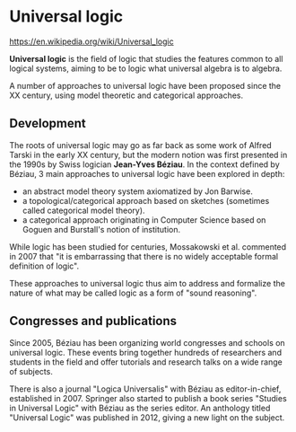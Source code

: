 # Universal logic

https://en.wikipedia.org/wiki/Universal_logic

**Universal logic** is the field of logic that studies the features common to all logical systems, aiming to be to logic what universal algebra is to algebra.

A number of approaches to universal logic have been proposed since the XX century, using model theoretic and categorical approaches.

## Development

The roots of universal logic may go as far back as some work of Alfred Tarski in the early XX century, but the modern notion was first presented in the 1990s by Swiss logician **Jean-Yves Béziau**. In the context defined by Béziau, 3 main approaches to universal logic have been explored in depth:

- an abstract model theory system axiomatized by Jon Barwise.
- a topological/categorical approach based on sketches (sometimes called categorical model theory).
- a categorical approach originating in Computer Science based on Goguen and Burstall's notion of institution.

While logic has been studied for centuries, Mossakowski et al. commented in 2007 that "it is embarrassing that there is no widely acceptable formal definition of logic".

These approaches to universal logic thus aim to address and formalize the nature of what may be called logic as a form of "sound reasoning".

## Congresses and publications

Since 2005, Béziau has been organizing world congresses and schools on universal logic. These events bring together hundreds of researchers and students in the field and offer tutorials and research talks on a wide range of subjects.

There is also a journal "Logica Universalis" with Béziau as editor-in-chief, established in 2007. Springer also started to publish a book series "Studies in Universal Logic" with Béziau as the series editor. An anthology titled "Universal Logic" was published in 2012, giving a new light on the subject.
